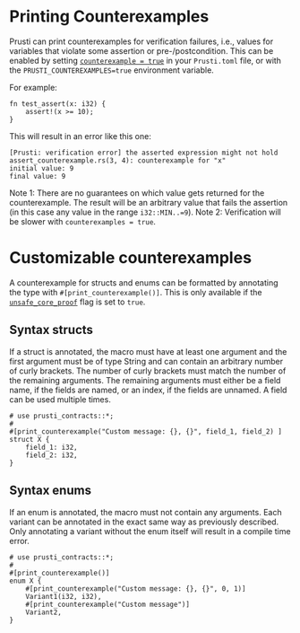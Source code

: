 # Printing Counterexamples

Prusti can print counterexamples for verification failures, i.e., values for variables that violate some assertion or pre-/postcondition.
This can be enabled by setting [`counterexample = true`](https://viperproject.github.io/prusti-dev/dev-guide/config/flags.html#counterexample) in your `Prusti.toml` file, or with the `PRUSTI_COUNTEREXAMPLES=true` environment variable.

For example:
```rust,noplaypen
fn test_assert(x: i32) {
    assert!(x >= 10);
}
```
This will result in an error like this one:
```plain
[Prusti: verification error] the asserted expression might not hold
assert_counterexample.rs(3, 4): counterexample for "x"
initial value: 9
final value: 9
```

Note 1: There are no guarantees on which value gets returned for the counterexample. The result will be an arbitrary value that fails the assertion (in this case any value in the range `i32::MIN..=9`).
Note 2: Verification will be slower with `counterexamples = true`.


# Customizable counterexamples

A counterexample for structs and enums can be formatted by annotating the type with `#[print_counterexample()]`. This is only available if the [`unsafe_core_proof`](https://viperproject.github.io/prusti-dev/dev-guide/config/flags.html#unsafe_core_proof) flag is set to `true`.

## Syntax structs

If a struct is annotated, the macro must have at least one argument and the first argument must be of type String and can contain an arbitrary number of curly brackets. The number of curly brackets must match the number of the remaining arguments. The remaining arguments must either be a field name, if the fields are named, or an index, if the fields are unnamed. A field can be used multiple times.

```rust,noplaypen,ignore
# use prusti_contracts::*;
# 
#[print_counterexample("Custom message: {}, {}", field_1, field_2) ]
struct X {
    field_1: i32,
    field_2: i32,
}
```

## Syntax enums

If an enum is annotated, the macro must not contain any arguments. Each variant can be annotated in the exact same way as previously described. Only annotating a variant without the enum itself will result in a compile time error.

```rust,noplaypen,ignore
# use prusti_contracts::*;
# 
#[print_counterexample()]
enum X {
    #[print_counterexample("Custom message: {}, {}", 0, 1)]
    Variant1(i32, i32),
    #[print_counterexample("Custom message")]
    Variant2,
}
```
